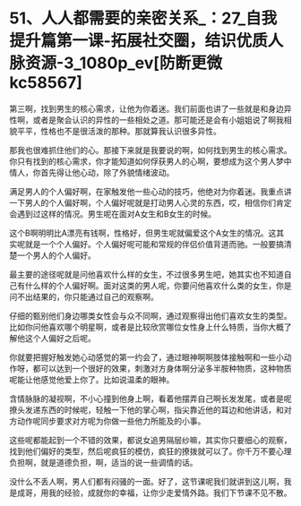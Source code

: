 # 51、人人都需要的亲密关系_：27_自我提升篇第一课-拓展社交圈，结识优质人脉资源-3_1080p_ev[防断更微kc58567]

第三啊，找到男生的核心需求，让他为你着迷。我们前面也讲了一些就是和身边异性啊，或者是聚会认识的异性的一些相处之道。那可能还是会有小姐姐说了啊我相貌平平，性格也不是很活泼的那种。那就算我认识很多异性。

那我也很难抓住他们的心。那接下来就是我要说的啊，如何找到男生的核心需求。你只有找到的核心需求，你才能知道如何俘获男人的心啊，要想成为这个男人梦中情人，你首先得让他心动，除了外貌情绪波动。

满足男人的个人偏好啊，在家触发他一些心动的技巧，他绝对为你着迷。我重点讲一下男人的个人偏好啊，个人偏好呢就是打动男人心灵的东西，哎，相信你们肯定会遇到过这样的情况。男生呢在面对A女生和B女生的时候。

这个B啊明明比A漂亮有钱啊，性格好，但男生呢就偏爱这个A女生的情况。这其实呢就是一个个人偏好。个人偏好呢可能和常规的伴侣价值背道而驰。一般要搞清楚一个男人的个人偏好。

最主要的途径呢就是问他喜欢什么样的女生，不过很多男生吧，她其实也不知道自己有什么样的个人偏好啊。面对这类的男人呢，你要问他喜欢什么类的女生，你是问不出结果的，你只能通过自己的观察啊。

仔细的甄别他们身边哪类女性会与众不同啊，通过观察得出他们喜欢女生的类型。比如你问他喜欢哪个明星啊，或者是比较欣赏哪位女性身上什么特质，当你大概了解他这个人偏好之后呢。

你就要把握好触发她心动感觉的第一约会了，通过眼神啊啊肢体接触啊和一些小动作呀，都可以达到一个很好的效果，刺激对方身体啊分泌多半胺种物质，这种物质呢能让他感觉他爱上你了。比如说温柔的眼神。

含情脉脉的凝视啊，不小心撞到他身上啊，看着他摆弄自己啊长发发尾，或者是呢撩头发递东西的时候呢，轻触一下他的掌心啊，指尖靠近他的耳边和他讲话，和对方动作呢同步要求对方呢为你做一些他力所能及的小事。

这些呢都能起到一个不错的效果，都说女追男隔层纱嘛，其实你只要细心的观察，找到他们偏好的类型，然后呢疯狂的模仿，疯狂的撩拨就可以了。你千万不要心理负担啊，就是道德负担，啊，适当的说一些调情的话。

没什么不丢人啊，男人们都有闷骚的一面。好了，这节课呢我们就讲到这儿啊，我是成哥，用我的经验，成就你的幸福，让你少走爱情外路。我们下节课不见不散。

